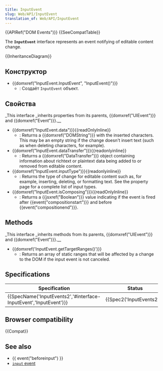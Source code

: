 ```yaml
---
title: InputEvent
slug: Web/API/InputEvent
translation_of: Web/API/InputEvent
---
```

{{APIRef("DOM Events")}} {{SeeCompatTable}}

The **`InputEvent`** interface represents an event notifying of editable content change.

{{InheritanceDiagram}}

## Конструктор

- {{domxref("InputEvent.InputEvent", "InputEvent()")}}
  - : Создаёт `InputEvent` объект.

## Свойства

\_This interface \_inherits properties from its parents, {{domxref("UIEvent")}} and {{domxref("Event")}}.\_\_

- {{domxref("InputEvent.data")}}{{readOnlyInline}}
  - : Returns a {{domxref("DOMString")}} with the inserted characters. This may be an empty string if the change doesn't insert text (such as when deleting characters, for example).
- {{domxref("InputEvent.dataTransfer")}}{{readonlyinline}}
  - : Returns a {{domxref("DataTransfer")}} object containing information about richtext or plaintext data being added to or removed from editable content.
- {{domxref("InputEvent.inputType")}}{{readonlyinline}}
  - : Returns the type of change for editable content such as, for example, inserting, deleting, or formatting text. See the property page for a complete list of input types.
- {{domxref("InputEvent.isComposing")}}{{readOnlyInline}}
  - : Returns a {{jsxref("Boolean")}} value indicating if the event is fired after {{event("compositionstart")}} and before {{event("compositionend")}}.

## Methods

\_This interface \_inherits methods from its parents, {{domxref("UIEvent")}} and {{domxref("Event")}}.\_\_

- {{domxref('InputEvent.getTargetRanges()')}}
  - : Returns an array of static ranges that will be affected by a change to the DOM if the input event is not canceled.

## Specifications

| Specification                                                                            | Status                           | Comment             |
| ---------------------------------------------------------------------------------------- | -------------------------------- | ------------------- |
| {{SpecName('InputEvents2','#interface-InputEvent','InputEvent')}} | {{Spec2('InputEvents2')}} | Initial definition. |

## Browser compatibility

{{Compat}}

## See also

- {{ event("beforeinput") }}
- [`input` event](/ru/docs/Web/API/InputEvent/input_event)
